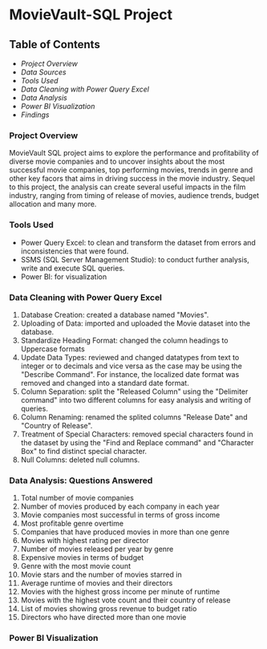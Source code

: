 # MovieVault-SQL Project
## Table of Contents

- *Project Overview*
- *Data Sources*
- *Tools Used*
- *Data Cleaning with Power Query Excel*
- *Data Analysis*
- *Power BI Visualization*
- *Findings*

### Project Overview
MovieVault SQL project aims to explore the performance and profitability of diverse movie companies and to uncover insights about the most successful movie companies, top performing movies, trends in genre and other key facors that aims in driving success in the movie industry. Sequel to this project, the analysis can create several useful impacts in the film industry, ranging from timing of release of movies, audience trends, budget allocation and many more.


### Tools Used
- Power Query Excel: to clean and transform the dataset from errors and inconsistencies that were found.
- SSMS (SQL Server Management Studio): to conduct further analysis, write and execute SQL queries.
- Power BI: for visualization


### Data Cleaning with Power Query Excel
1. Database Creation: created a database named "Movies".
2. Uploading of Data: imported and uploaded the Movie dataset into the database.
3. Standardize Heading Format: changed the column headings to Uppercase formats
4. Update Data Types: reviewed and changed datatypes from text to integer or to decimals and vice versa as the case may be using the "Describe Command". For instance, the localized date format was removed and changed into a standard date format.
5. Column Separation: split the "Released Column" using the "Delimiter command" into two different columns for easy analysis and writing of queries.
6. Column Renaming: renamed the splited columns "Release Date" and "Country of Release".
7. Treatment of Special Characters: removed special characters found in the dataset by using the "Find and Replace command" and "Character Box" to find distinct special character.
8. Null Columns: deleted null columns.


### Data Analysis: Questions Answered
1. Total number of movie companies
2. Number of movies produced by each company in each year
3. Movie companies most successful in terms of gross income
4. Most profitable genre overtime
5. Companies that have produced movies in more than one genre
6. Movies with highest rating per director
7. Number of movies released per year by genre
8. Expensive movies in terms of budget
9. Genre with the most movie count
10. Movie stars and the number of movies starred in
11. Average runtime of movies and their directors
12. Movies with the highest gross income per minute of runtime
13. Movies with the highest vote count and their country of release
14. List of movies showing gross revenue to budget ratio
15. Directors who have directed more than one movie


### Power BI Visualization
